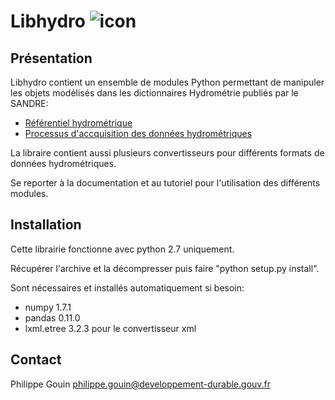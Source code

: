 Libhydro ![icon](https://bitbucket.org/PhilippeGouin/libhydro/raw/stable/icon.jpg)
===============================================================================

Présentation
-------------------------------------------------------------------------------
Libhydro contient un ensemble de modules Python permettant de manipuler
les objets modélisés dans les dictionnaires Hydrométrie publiés par le SANDRE:

  * [Référentiel hydrométrique](http://www.sandre.eaufrance.fr/Referentiel-hydrometrique,90)
  * [Processus d'accquisition des données hydrométriques](http://www.sandre.eaufrance.fr/Processus-d-acquisition-des,91)

La libraire contient aussi plusieurs convertisseurs pour différents formats
de données hydrométriques.

Se reporter à la documentation et au tutoriel pour l'utilisation des différents modules.

Installation
-------------------------------------------------------------------------------
Cette librairie fonctionne avec python 2.7 uniquement.

Récupérer l'archive et la décompresser puis faire "python setup.py install".

Sont nécessaires et installés automatiquement si besoin:

  * numpy 1.7.1
  * pandas 0.11.0
  * lxml.etree 3.2.3 pour le convertisseur xml

Contact
-------------------------------------------------------------------------------
Philippe Gouin <philippe.gouin@developpement-durable.gouv.fr>
